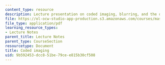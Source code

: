 ```yaml
---
content_type: resource
description: Lecture presentation on coded imaging, blurring, and the deblurring process.
file: https://ol-ocw-studio-app-production.s3.amazonaws.com/courses/mas-531-computational-camera-and-photography-fall-2009/9b592453dcc851be79cee815b30cf508_MITMAS_531F09_lec11_1.pdf
file_type: application/pdf
learning_resource_types:
- Lecture Notes
parent_title: Lecture Notes
parent_type: CourseSection
resourcetype: Document
title: Coded imaging
uid: 9b592453-dcc8-51be-79ce-e815b30cf508
---
```

